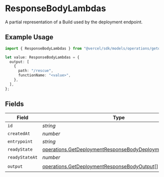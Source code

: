 # ResponseBodyLambdas

A partial representation of a Build used by the deployment endpoint.

## Example Usage

```typescript
import { ResponseBodyLambdas } from "@vercel/sdk/models/operations/getdeployment.js";

let value: ResponseBodyLambdas = {
  output: [
    {
      path: "/rescue",
      functionName: "<value>",
    },
  ],
};
```

## Fields

| Field                                                                                                                                  | Type                                                                                                                                   | Required                                                                                                                               | Description                                                                                                                            |
| -------------------------------------------------------------------------------------------------------------------------------------- | -------------------------------------------------------------------------------------------------------------------------------------- | -------------------------------------------------------------------------------------------------------------------------------------- | -------------------------------------------------------------------------------------------------------------------------------------- |
| `id`                                                                                                                                   | *string*                                                                                                                               | :heavy_minus_sign:                                                                                                                     | N/A                                                                                                                                    |
| `createdAt`                                                                                                                            | *number*                                                                                                                               | :heavy_minus_sign:                                                                                                                     | N/A                                                                                                                                    |
| `entrypoint`                                                                                                                           | *string*                                                                                                                               | :heavy_minus_sign:                                                                                                                     | N/A                                                                                                                                    |
| `readyState`                                                                                                                           | [operations.GetDeploymentResponseBodyDeploymentsReadyState](../../models/operations/getdeploymentresponsebodydeploymentsreadystate.md) | :heavy_minus_sign:                                                                                                                     | N/A                                                                                                                                    |
| `readyStateAt`                                                                                                                         | *number*                                                                                                                               | :heavy_minus_sign:                                                                                                                     | N/A                                                                                                                                    |
| `output`                                                                                                                               | [operations.GetDeploymentResponseBodyOutput](../../models/operations/getdeploymentresponsebodyoutput.md)[]                             | :heavy_check_mark:                                                                                                                     | N/A                                                                                                                                    |